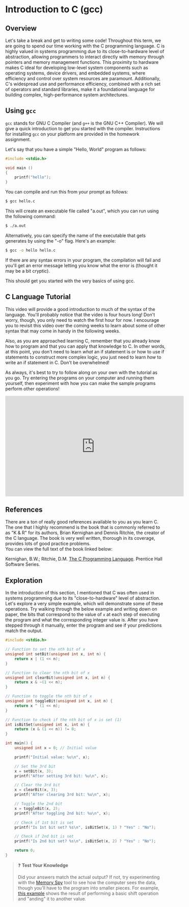 # Introduction to C (gcc)

## Overview

Let's take a break and get to writing some code!  Throughout this term, we are going to spend our time working with the
C programming language.  C is highly valued in systems programming due to its close-to-hardware level of abstraction,
allowing programmers to interact directly with memory through pointers and memory management functions. This proximity
to hardware makes C ideal for developing low-level system components such as operating systems, device drivers, and
embedded systems, where efficiency and control over system resources are paramount. Additionally, C's widespread use and
performance efficiency, combined with a rich set of operators and standard libraries, make it a foundational language
for building complex, high-performance system architectures.

## Using `gcc`

`gcc` stands for GNU C Compiler (and `g++` is the GNU C++ Compiler).  We will give a quick introduction to get you
started with the compiler.  Instructions for installing `gcc` on your platform are provided in the homework assignment. 

Let's say that you have a simple "Hello, World" program as follows:

```C
#include <stdio.h>

void main ()
{
    printf("hello");
}
```

You can compile and run this from your prompt as follows:

```bash
$ gcc hello.c 
```

This will create an executable file called "a.out", which you can run using the following command:

```bash
$ ./a.out
```

Alternatively, you can specify the name of the executable that gets generates by using the "-o" flag.  Here's an example:

```bash
$ gcc -o hello hello.c
```

If there are any syntax errors in your program, the compilation will fail and you'll get an error message letting you know 
what the error is (thought it may be a bit cryptic).  

This should get you started with the very basics of using gcc.

## C Language Tutorial

This video will provide a good introduction to much of the syntax of the language.  You'll probably notice that the video
is four hours long!  Don't worry, though, you only need to watch the first hour for now.  I encourage you to revisit
this video over the coming weeks to learn about some of other syntax that may come in handy in the following weeks.

Also, as you are approached learning C, remember that you already know how to program and that you can apply that knowledge
to C.  In other words, at this point, you don't need to learn *what* an if statement is or how to use if statements to
construct more complex logic, you just need to learn *how* to write an if statement in C. Don't be overwhelmed!

As always, it's best to try to follow along on your own with the tutorial as you go.  Try entering the programs on your
computer and running them yourself, then experiment with how you can make the sample programs perform other operations!

<div class="embed"><iframe width="560" height="315" src="https://www.youtube.com/embed/KJgsSFOSQv0?si=brwvdanF4ygx83XM" title="YouTube video player" frameborder="0" allow="accelerometer; autoplay; clipboard-write; encrypted-media; gyroscope; picture-in-picture; web-share" allowfullscreen></iframe></div>

## References

There are a ton of really good references available to you as you learn C.  The one that I highly recommend is the book
that is commonly referred to as "K & R" for its authors, Brian Kernighan and Dennis Ritchie, the creator of the C
language. The book is very well written, thorough in its coverage, provides lots of good practice problems.  
You can view the full text of the book linked below:

Kernighan, B.W.; Ritchie, D.M.  [The C Programming Language](https://courses.physics.ucsd.edu/2014/Winter/physics141/Labs/Lab1/The_C_Programming_Language.pdf). Prentice Hall Software Series.

## Exploration

In the introduction of this section, I mentioned that C was often used in systems programming due to its
"close-to-hardware" level of abstraction.  Let's explore a very simple example, which will demonstrate some of these
operations.  Try walking through the below example and writing down on paper, the bits that correspond to the value of
`x` at each step of executing the program and what the corresponding integer value is.  After you have stepped through
it manually, enter the program and see if your predictions match the output.

```C
#include <stdio.h>

// Function to set the nth bit of x
unsigned int setBit(unsigned int x, int n) {
    return x | (1 << n);
}

// Function to clear the nth bit of x
unsigned int clearBit(unsigned int x, int n) {
    return x & ~(1 << n);
}

// Function to toggle the nth bit of x
unsigned int toggleBit(unsigned int x, int n) {
    return x ^ (1 << n);
}

// Function to check if the nth bit of x is set (1)
int isBitSet(unsigned int x, int n) {
    return (x & (1 << n)) != 0;
}

int main() {
    unsigned int x = 0; // Initial value

    printf("Initial value: %u\n", x);

    // Set the 3rd bit
    x = setBit(x, 3);
    printf("After setting 3rd bit: %u\n", x);

    // Clear the 3rd bit
    x = clearBit(x, 3);
    printf("After clearing 3rd bit: %u\n", x);

    // Toggle the 2nd bit
    x = toggleBit(x, 2);
    printf("After toggling 2nd bit: %u\n", x);

    // Check if 1st bit is set
    printf("Is 1st bit set? %s\n", isBitSet(x, 1) ? "Yes" : "No");

    // Check if 2nd bit is set
    printf("Is 2nd bit set? %s\n", isBitSet(x, 2) ? "Yes" : "No");

    return 0;
}
```

> ❓ **Test Your Knowledge**
>
> Did your answers match the actual output?  If not, try experimenting with the [Memory
> Spy](https://memory-spy.wizardzines.com/) tool to see how the computer sees the data, though you'll have to the
> program into smaller pieces.  For example, [this
> example](https://memory-spy.wizardzines.com/game#run=I2luY2x1ZGUgPGludHR5cGVzLmg+CmludCBtYWluICgpIHsKICBpbnQgeCA9IDEyODsKICBpbnQgeSA9IDEgPDwgMzsKICBpbnQgeiA9IHggXiB5Owp9Cg==)
> shows the result of performing a basic shift operation and "anding" it to another value.

<!-- https://ocw.mit.edu/courses/6-087-practical-programming-in-c-january-iap-2010/pages/assignments/ -->
<!-- https://memory-spy.wizardzines.com/ -->